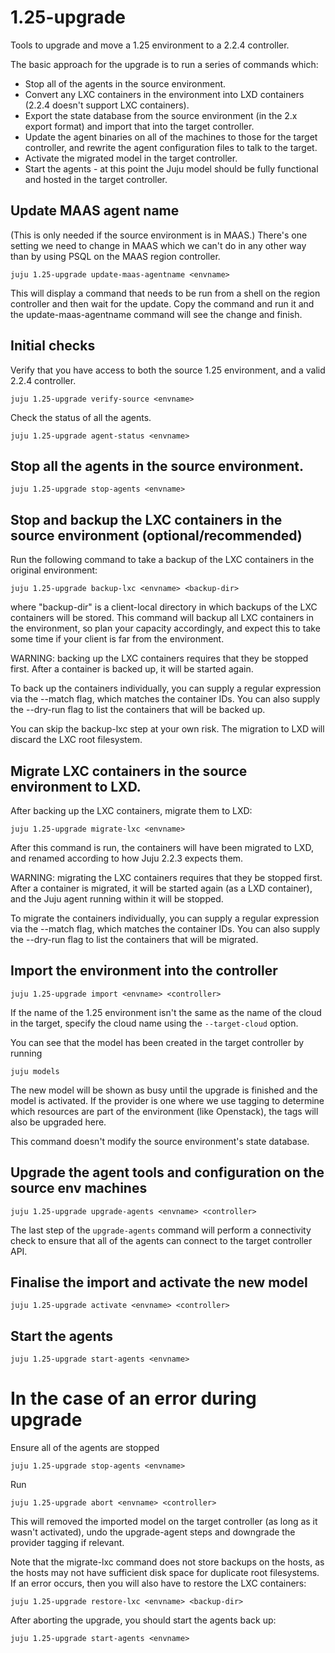# 1.25-upgrade
Tools to upgrade and move a 1.25 environment to a 2.2.4 controller.

The basic approach for the upgrade is to run a series of commands which:
* Stop all of the agents in the source environment.
* Convert any LXC containers in the environment into LXD containers (2.2.4 doesn't support LXC containers).
* Export the state database from the source environment (in the 2.x export format) and import that into the target controller.
* Update the agent binaries on all of the machines to those for the target controller, and rewrite the agent configuration files to talk to the target.
* Activate the migrated model in the target controller.
* Start the agents - at this point the Juju model should be fully functional and hosted in the target controller.

## Update MAAS agent name

(This is only needed if the source environment is in MAAS.)
There's one setting we need to change in MAAS which we can't do in any other way than by using PSQL on the MAAS region controller.

    juju 1.25-upgrade update-maas-agentname <envname>

This will display a command that needs to be run from a shell on the region controller and then wait for the update. Copy the command and run it and the update-maas-agentname command will see the change and finish.


## Initial checks

Verify that you have access to both the source 1.25 environment, and a valid 2.2.4 controller.

    juju 1.25-upgrade verify-source <envname>

Check the status of all the agents.

    juju 1.25-upgrade agent-status <envname>


## Stop all the agents in the source environment.

    juju 1.25-upgrade stop-agents <envname>


## Stop and backup the LXC containers in the source environment (optional/recommended)

Run the following command to take a backup of the LXC containers in the
original environment:

    juju 1.25-upgrade backup-lxc <envname> <backup-dir>

where "backup-dir" is a client-local directory in which backups of the LXC
containers will be stored. This command will backup all LXC containers in
the environment, so plan your capacity accordingly, and expect this to take
some time if your client is far from the environment.

WARNING: backing up the LXC containers requires that they be stopped first.
After a container is backed up, it will be started again.

To back up the containers individually, you can supply a regular expression
via the --match flag, which matches the container IDs. You can also supply
the --dry-run flag to list the containers that will be backed up.

You can skip the backup-lxc step at your own risk. The migration to LXD
will discard the LXC root filesystem.

## Migrate LXC containers in the source environment to LXD.

After backing up the LXC containers, migrate them to LXD:

    juju 1.25-upgrade migrate-lxc <envname>

After this command is run, the containers will have been migrated to LXD,
and renamed according to how Juju 2.2.3 expects them.

WARNING: migrating the LXC containers requires that they be stopped first.
After a container is migrated, it will be started again (as a LXD container),
and the Juju agent running within it will be stopped.

To migrate the containers individually, you can supply a regular expression
via the --match flag, which matches the container IDs. You can also supply
the --dry-run flag to list the containers that will be migrated.

## Import the environment into the controller

    juju 1.25-upgrade import <envname> <controller>
    
If the name of the 1.25 environment isn't the same as the name of the cloud in the target, specify the cloud name using the `--target-cloud` option.

You can see that the model has been created in the target controller by running

    juju models

The new model will be shown as busy until the upgrade is finished and the model is activated.
If the provider is one where we use tagging to determine which resources are part of the environment (like Openstack), the tags will also be upgraded here.

This command doesn't modify the source environment's state database.

## Upgrade the agent tools and configuration on the source env machines

    juju 1.25-upgrade upgrade-agents <envname> <controller>

The last step of the `upgrade-agents` command will perform a
connectivity check to ensure that all of the agents can connect to the
target controller API.

## Finalise the import and activate the new model

    juju 1.25-upgrade activate <envname> <controller>

## Start the agents

    juju 1.25-upgrade start-agents <envname>




# In the case of an error during upgrade

Ensure all of the agents are stopped

    juju 1.25-upgrade stop-agents <envname>

Run

    juju 1.25-upgrade abort <envname> <controller>

This will removed the imported model on the target controller (as long
as it wasn't activated), undo the upgrade-agent steps and downgrade the 
provider tagging if relevant.

Note that the migrate-lxc command does not store backups on the hosts,
as the hosts may not have sufficient disk space for duplicate root
filesystems. If an error occurs, then you will also have to restore
the LXC containers:

    juju 1.25-upgrade restore-lxc <envname> <backup-dir>

After aborting the upgrade, you should start the agents back up:

    juju 1.25-upgrade start-agents <envname>
